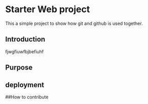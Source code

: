 # Starter Web project
This a simple project to show how git and github is used together.

## Introduction

fjwgfiuwfbjbefiuhf

## Purpose

## deployment

##How to contribute
